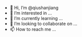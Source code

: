 - 👋 Hi, I’m @qiushanjiang
- 👀 I’m interested in ...
- 🌱 I’m currently learning ...
- 💞️ I’m looking to collaborate on ...
- 📫 How to reach me ...

<!---
qiushanjiang/qiushanjiang is a ✨ special ✨ repository because its `README.md` (this file) appears on your GitHub profile.
You can click the Preview link to take a look at your changes.
--->
